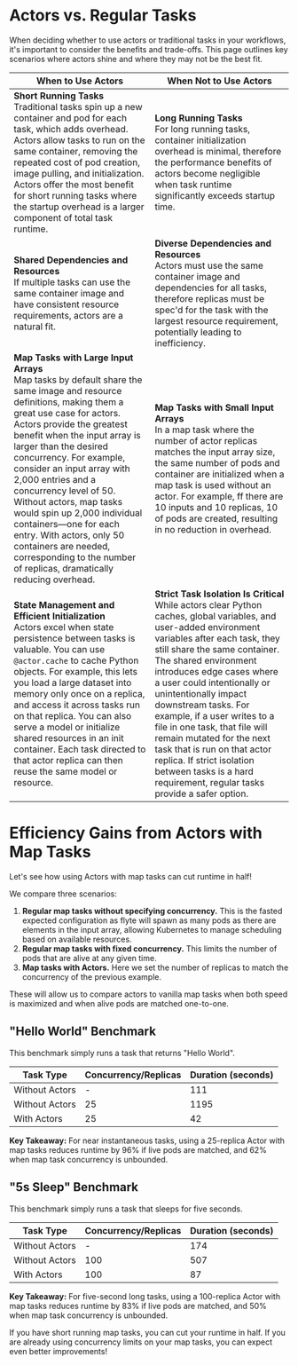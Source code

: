 # Actors vs. Regular Tasks

When deciding whether to use actors or traditional tasks in your workflows, it's important to consider the benefits 
and trade-offs. This page outlines key scenarios where actors shine and where they may not be the best fit.

| <span style="font-size:16px;">When to Use Actors</span>                                                                                                                                                                                                                                                                                                                                                                                                                                                                                                    | <span style="font-size:16px;">When Not to Use Actors</span>                                                                                                                                                                                                                                                                                                                                                                                                                                                                                                   |
|------------------------------------------------------------------------------------------------------------------------------------------------------------------------------------------------------------------------------------------------------------------------------------------------------------------------------------------------------------------------------------------------------------------------------------------------------------------------------------------------------------------------------------------------------------|---------------------------------------------------------------------------------------------------------------------------------------------------------------------------------------------------------------------------------------------------------------------------------------------------------------------------------------------------------------------------------------------------------------------------------------------------------------------------------------------------------------------------------------------------------------|
| **Short Running Tasks**<br>Traditional tasks spin up a new container and pod for each task, which adds overhead. Actors allow tasks to run on the same container, removing the repeated cost of pod creation, image pulling, and initialization. Actors offer the most benefit for short running tasks where the startup overhead is a larger component of total task runtime.                                                                                                                                                                             | **Long Running Tasks**<br>For long running tasks, container initialization overhead is minimal, therefore the performance benefits of actors become negligible when task runtime significantly exceeds startup time.                                                                                                                                                                                                                                                                                                                                          |
| **Shared Dependencies and Resources**<br>If multiple tasks can use the same container image and have consistent resource requirements, actors are a natural fit.                                                                                                                                                                                                                                                                                                                                                                                           | **Diverse Dependencies and Resources**<br>Actors must use the same container image and dependencies for all tasks, therefore replicas must be spec'd for the task with the largest resource requirement, potentially leading to inefficiency.                                                                                                                                                                                                                                                                                                                 |
| **Map Tasks with Large Input Arrays**<br>Map tasks by default share the same image and resource definitions, making them a great use case for actors. Actors provide the greatest benefit when the input array is larger than the desired concurrency. For example, consider an input array with 2,000 entries and a concurrency level of 50. Without actors, map tasks would spin up 2,000 individual containers—one for each entry. With actors, only 50 containers are needed, corresponding to the number of replicas, dramatically reducing overhead. | **Map Tasks with Small Input Arrays**<br>In a map task where the number of actor replicas matches the input array size, the same number of pods and container are initialized when a map task is used without an actor. For example, ff there are 10 inputs and 10 replicas, 10 of pods are created, resulting in no reduction in overhead.                                                                                                                                                                                                                   |
| **State Management and Efficient Initialization**<br>Actors excel when state persistence between tasks is valuable. You can use `@actor.cache` to cache Python objects. For example, this lets you load a large dataset into memory only once on a replica, and access it across tasks run on that replica. You can also serve a model or initialize shared resources in an init container. Each task directed to that actor replica can then reuse the same model or resource.                                                                 | **Strict Task Isolation Is Critical**<br>While actors clear Python caches, global variables, and user-added environment variables after each task, they still share the same container. The shared environment introduces edge cases where a user could intentionally or unintentionally impact downstream tasks. For example, if a user writes to a file in one task, that file will remain mutated for the next task that is run on that actor replica. If strict isolation between tasks is a hard requirement, regular tasks provide a safer option. |


# Efficiency Gains from Actors with Map Tasks

Let's see how using Actors with map tasks can cut runtime in half!

We compare three scenarios:
1. **Regular map tasks without specifying concurrency.** This is the fasted expected configuration as flyte will spawn as many pods as there are elements in the input array, allowing Kubernetes to manage scheduling based on available resources.
2. **Regular map tasks with fixed concurrency.** This limits the number of pods that are alive at any given time.
3. **Map tasks with Actors.** Here we set the number of replicas to match the concurrency of the previous example.

These will allow us to compare actors to vanilla map tasks when both speed is maximized and when alive pods are matched one-to-one.


## "Hello World" Benchmark
This benchmark simply runs a task that returns "Hello World".

| Task Type          | Concurrency/Replicas | Duration (seconds) |
|--------------------|----------------------|--------------------|
| Without Actors     | -                    | 111                |
| Without Actors     | 25                   | 1195               |
| With Actors        | 25                   | 42                 |

**Key Takeaway:** For near instantaneous tasks, using a 25-replica Actor with map tasks reduces runtime by 96% if live pods are matched, and 62% when map task concurrency is unbounded.

## "5s Sleep" Benchmark
This benchmark simply runs a task that sleeps for five seconds.

| Task Type          | Concurrency/Replicas | Duration (seconds) |
|--------------------|----------|--------------------|
| Without Actors     | -        | 174                |
| Without Actors     | 100      | 507                |
| With Actors        | 100      | 87                 |

**Key Takeaway:** For five-second long tasks, using a 100-replica Actor with map tasks reduces runtime by 83% if live pods are matched, and 50% when map task concurrency is unbounded.

If you have short running map tasks, you can cut your runtime in half. If you are already using concurrency limits on your map tasks, you can expect even better improvements!
